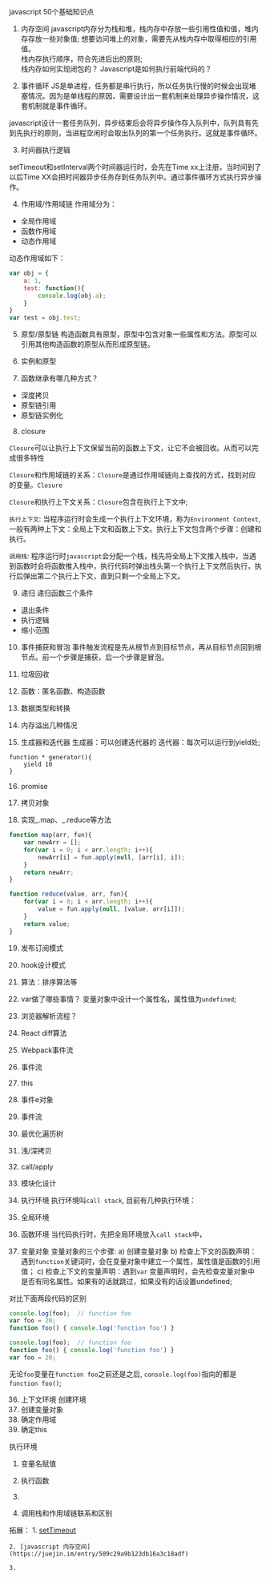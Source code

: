 javascript 50个基础知识点

1. 内存空间
javascript内存分为栈和堆，栈内存中存放一些引用性值和值，堆内存存放一些对象值; 想要访问堆上的对象，需要先从栈内存中取得相应的引用值。  
栈内存执行顺序，符合先进后出的原则;  
栈内存如何实现闭包的？
Javascript是如何执行前端代码的？

2. 事件循环
JS是单进程，任务都是串行执行，所以任务执行慢的时候会出现堵塞情况。因为是单线程的原因，需要设计出一套机制来处理异步操作情况，这套机制就是事件循环。

javascript设计一套任务队列，异步结束后会将异步操作存入队列中，队列具有先到先执行的原则，当进程空闲时会取出队列的第一个任务执行。这就是事件循环。

3. 时间器执行逻辑

setTimeout和setInterval两个时间器运行时，会先在Time xx上注册，当时间到了以后Time XX会把时间器异步任务存到任务队列中。通过事件循环方式执行异步操作。


4. 作用域/作用域链
作用域分为：
* 全局作用域
* 函数作用域
* 动态作用域

动态作用域如下：
```js
var obj = {
    a: 1,
    test: function(){
        console.log(obj.a);
    }
}
var test = obj.test;
```

5. 原型/原型链
构造函数具有原型，原型中包含对象一些属性和方法。原型可以引用其他构造函数的原型从而形成原型链。

6. 实例和原型


7. 函数继承有哪几种方式？
* 深度拷贝
* 原型链引用
* 原型链实例化


8. closure

`Closure`可以让执行上下文保留当前的函数上下文，让它不会被回收。从而可以完成很多特性

`Closure`和作用域链的关系：`Closure`是通过作用域链向上查找的方式，找到对应的变量。`Closure`

`Closure`和执行上下文关系：`Closure`包含在执行上下文中;

`执行上下文`: 当程序运行时会生成一个执行上下文环境，称为`Environment Context`, 一般有两种上下文：全局上下文和函数上下文。执行上下文包含两个步骤：创建和执行。

`调用栈`: 程序运行时`javascript`会分配一个栈，栈先将全局上下文推入栈中，当遇到函数时会将函数推入栈中，执行代码时弹出栈头第一个执行上下文然后执行，执行后弹出第二个执行上下文，直到只剩一个全局上下文。


9. 递归
递归函数三个条件
* 退出条件
* 执行逻辑
* 缩小范围


10. 事件捕获和冒泡
事件触发流程是先从根节点到目标节点，再从目标节点回到根节点。前一个步骤是捕获，后一个步骤是冒泡。

11. 垃圾回收


12. 函数：匿名函数、构造函数



13. 数据类型和转换


14. 内存溢出几种情况


15. 生成器和迭代器
生成器：可以创建迭代器的
迭代器：每次可以运行到yield处;

```
function * generator(){
    yield 10
}

```

16. promise



17. 拷贝对象


18. 实现_.map、_.reduce等方法

```js
function map(arr, fun){
    var newArr = [];
    for(var i = 0; i < arr.length; i++){
        newArr[i] = fun.apply(null, [arr[i], i]);
    }
    return newArr;
}

function reduce(value, arr, fun){    
    for(var i = 0; i < arr.length; i++){
        value = fun.apply(null, [value, arr[i]]);
    }
    return value;
}

```


19. 发布订阅模式


20. hook设计模式


21. 算法：排序算法等


22. var做了哪些事情？
变量对象中设计一个属性名，属性值为`undefined`;


23. 浏览器解析流程？


24. React diff算法


25. Webpack事件流


26. 事件流


27. this


28. 事件e对象


29. 事件流


30. 最优化遍历树


31. 浅/深拷贝


32. call/apply


33. 模块化设计


34. 执行环境
执行环境叫`call stack`, 目前有几种执行环境：
1. 全局环境
2. 函数环境
当代码执行时，先把全局环境放入`call stack`中，


35. 变量对象
变量对象的三个步骤:
a) 创建变量对象
b) 检查上下文的函数声明：遇到`function`关键词时，会在变量对象中建立一个属性，属性值是函数的引用值；
c) 检查上下文的变量声明：遇到`var` 变量声明时，会先检查变量对象中是否有同名属性。如果有的话就跳过，如果没有的话设置undefined;

对比下面两段代码的区别
```js
console.log(foo);  // function foo
var foo = 20;
function foo() { console.log('function foo') }
```

```js
console.log(foo);  // function foo
function foo() { console.log('function foo') }
var foo = 20;
```
无论`foo`变量在`function foo`之前还是之后, `console.log(foo)`指向的都是`function foo()`;

36. 上下文环境
创建环境
1. 创建变量对象
2. 确定作用域
3. 确定this

执行环境
1. 变量名赋值
2. 执行函数
3. 

37. 调用栈和作用域链联系和区别


























拓展：
    1. [setTimeout](https://mp.weixin.qq.com/s?__biz=MzI1MTE2NTE1Ng==&mid=2649515867&idx=1&sn=971a3e41da08ddf2da200d9d07af0fb0&chksm=f1efe7d0c6986ec688a746ece15f52c8df78bca37ca2609e75199f5c3fbbabd3fbcc00179885&scene=0&key=564c3e9811aee0abcc036cb111e6e7bdbe3938a8756b5bf3b98a1696b2f16c1e6e3a1b4af159d1ae1dd3e71ee5fae4e0b6655bd9f37cc81efb1174bf3ef39b43f874bc6a0482348422cc5245dfae917f&ascene=0&uin=MzIxNTY1NTU=&devicetype=iMac+MacBookPro11,1+OSX+OSX+10.12.1+build(16B2555)&version=12010210&nettype=WIFI&fontScale=100&pass_ticket=g24dIjS/70EF4QPCYwRMInMa218z6XagvevxLr5Mbzc=) 

    2. [javascript 内存空间](https://juejin.im/entry/589c29a9b123db16a3c18adf)

    3. 